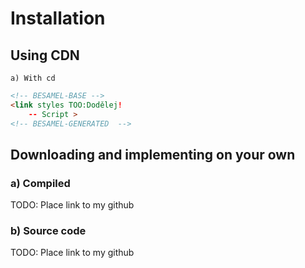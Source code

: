 # Installation

## Using CDN 
	a) With cd
``` html
<!-- BESAMEL-BASE -->
<link styles TOO:Dodělej!
	-- Script >
<!-- BESAMEL-GENERATED  -->
```

## Downloading and implementing on your own
### a) Compiled
TODO: Place link to my github
### b) Source code
TODO: Place link to my github
